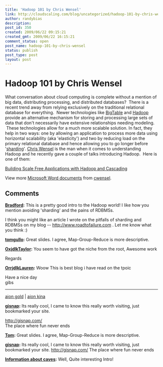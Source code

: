 ```yaml
---
title: 'Hadoop 101 by Chris Wensel'
link: http://cloudscaling.com/blog/uncategorized/hadoop-101-by-chris-wensel/
author: randybias
description: 
post_id: 350
created: 2009/06/22 09:15:21
created_gmt: 2009/06/22 16:15:21
comment_status: open
post_name: hadoop-101-by-chris-wensel
status: publish
post_type: post
layout: post
---
```


# Hadoop 101 by Chris Wensel

What conversation about cloud computing is complete without a mention of big data, distributing processing, and distributed databases?  There is a recent trend away from relying exclusively on the traditional relational database for everything.  Newer technologies like [BigTable](http://en.wikipedia.org/wiki/BigTable) and [Hadoop](http://en.wikipedia.org/wiki/Hadoop) provide an alternative mechanism for storing and processing large sets of data that don't necessarily have extensive relationships needing modeling.  These technologies allow for a much more scalable solution. In fact, they help in two ways: one by allowing an application to process more data using horizontal scalability (aka 'elasticity') and two by reducing load on the primary relational database and hence allowing you to go longer before '[sharding](http://en.wikipedia.org/wiki/Shard_\(database_architecture\))'. [Chris Wensel](http://chris.wensel.net/) is the man when it comes to understanding Hadoop and he recently gave a couple of talks introducing Hadoop.  Here is one of them: 

[Building Scale Free Applications with Hadoop and Cascading](http://www.slideshare.net/cwensel/building-scale-free-applications-with-hadoop-and-cascading-1616859?type=presentation)

View more [Microsoft Word documents](http://www.slideshare.net/) from [cwensel](http://www.slideshare.net/cwensel).

## Comments

**[Bradford](#150 "2009-06-24 12:16:00"):** This is a pretty good intro to the Hadoop world! I like how you mention avoiding 'sharding' and the pains of RDBMSs.  
  
I think you might like an article I wrote on the pitfalls of sharding and RDBMSs on my blog -- <http://www.roadtofailure.com> . Let me know what you think :)

**[tomgullo](#152 "2009-09-01 03:33:09"):** Great slides. I agree, Map-Group-Reduce is more descriptive.

**[OxjdlkTaylor](#153 "2009-09-24 02:57:17"):** You seem to have got the niche from the root, Awesome work  
  
Regards

**[OrrjdlkLauren](#154 "2009-10-09 23:02:32"):** Woow This is best blog i have read on the tpoic  
  
Have a nice day  
gibs  
______________________________________________  
[aion gold](http://www.oforu.com) | [aion kina](http://www.eing.com)

**[gisnap](#155 "2009-12-23 10:26:50"):** Its really cool, I came to know this really worth visiting, just bookmarked your site.  
  
<http://gisnap.com/>   
The place where fun never ends

**[Tom](#1055 "2009-09-01 02:33:00"):** Great slides. I agree, Map-Group-Reduce is more descriptive.

**[gisnap](#2139 "2009-12-23 11:26:00"):** Its really cool, I came to know this really worth visiting, just bookmarked your site. http://gisnap.com/ The place where fun never ends

**[Information about caves](#2255 "2010-07-12 17:19:00"):** Well, Quite interesting Intro!

